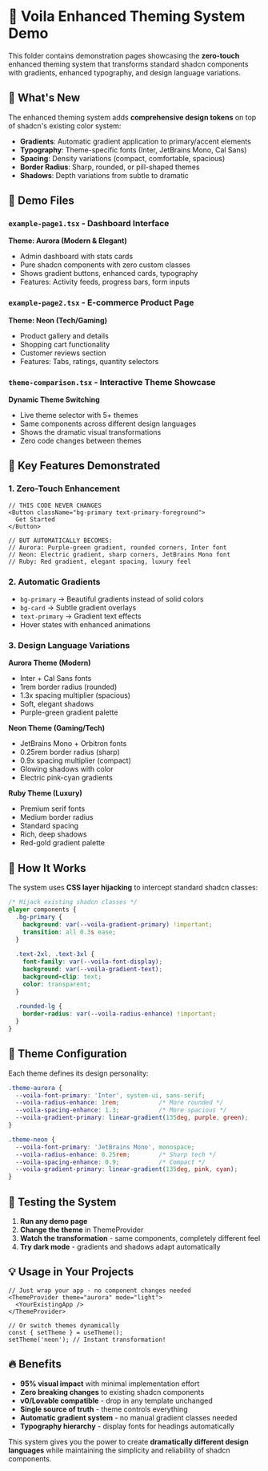 # 🎨 Voila Enhanced Theming System Demo

This folder contains demonstration pages showcasing the **zero-touch** enhanced theming system that transforms standard shadcn components with gradients, enhanced typography, and design language variations.

## 🚀 What's New

The enhanced theming system adds **comprehensive design tokens** on top of shadcn's existing color system:

- **Gradients**: Automatic gradient application to primary/accent elements
- **Typography**: Theme-specific fonts (Inter, JetBrains Mono, Cal Sans)
- **Spacing**: Density variations (compact, comfortable, spacious)
- **Border Radius**: Sharp, rounded, or pill-shaped themes
- **Shadows**: Depth variations from subtle to dramatic

## 📁 Demo Files

### `example-page1.tsx` - Dashboard Interface
**Theme: Aurora (Modern & Elegant)**
- Admin dashboard with stats cards
- Pure shadcn components with zero custom classes
- Shows gradient buttons, enhanced cards, typography
- Features: Activity feeds, progress bars, form inputs

### `example-page2.tsx` - E-commerce Product Page  
**Theme: Neon (Tech/Gaming)**
- Product gallery and details
- Shopping cart functionality
- Customer reviews section
- Features: Tabs, ratings, quantity selectors

### `theme-comparison.tsx` - Interactive Theme Showcase
**Dynamic Theme Switching**
- Live theme selector with 5+ themes
- Same components across different design languages
- Shows the dramatic visual transformations
- Zero code changes between themes

## 🎯 Key Features Demonstrated

### 1. Zero-Touch Enhancement
```tsx
// THIS CODE NEVER CHANGES
<Button className="bg-primary text-primary-foreground">
  Get Started
</Button>

// BUT AUTOMATICALLY BECOMES:
// Aurora: Purple-green gradient, rounded corners, Inter font
// Neon: Electric gradient, sharp corners, JetBrains Mono font  
// Ruby: Red gradient, elegant spacing, luxury feel
```

### 2. Automatic Gradients
- `bg-primary` → Beautiful gradients instead of solid colors
- `bg-card` → Subtle gradient overlays
- `text-primary` → Gradient text effects
- Hover states with enhanced animations

### 3. Design Language Variations

**Aurora Theme (Modern)**
- Inter + Cal Sans fonts
- 1rem border radius (rounded)
- 1.3x spacing multiplier (spacious)
- Soft, elegant shadows
- Purple-green gradient palette

**Neon Theme (Gaming/Tech)**  
- JetBrains Mono + Orbitron fonts
- 0.25rem border radius (sharp)
- 0.9x spacing multiplier (compact)
- Glowing shadows with color
- Electric pink-cyan gradients

**Ruby Theme (Luxury)**
- Premium serif fonts
- Medium border radius
- Standard spacing
- Rich, deep shadows
- Red-gold gradient palette

## 🔧 How It Works

The system uses **CSS layer hijacking** to intercept standard shadcn classes:

```css
/* Hijack existing shadcn classes */
@layer components {
  .bg-primary {
    background: var(--voila-gradient-primary) !important;
    transition: all 0.3s ease;
  }
  
  .text-2xl, .text-3xl {
    font-family: var(--voila-font-display);
    background: var(--voila-gradient-text);
    background-clip: text;
    color: transparent;
  }
  
  .rounded-lg {
    border-radius: var(--voila-radius-enhance) !important;
  }
}
```

## 🎨 Theme Configuration

Each theme defines its design personality:

```css
.theme-aurora {
  --voila-font-primary: 'Inter', system-ui, sans-serif;
  --voila-radius-enhance: 1rem;           /* More rounded */
  --voila-spacing-enhance: 1.3;           /* More spacious */
  --voila-gradient-primary: linear-gradient(135deg, purple, green);
}

.theme-neon {  
  --voila-font-primary: 'JetBrains Mono', monospace;
  --voila-radius-enhance: 0.25rem;        /* Sharp tech */
  --voila-spacing-enhance: 0.9;           /* Compact */
  --voila-gradient-primary: linear-gradient(135deg, pink, cyan);
}
```

## 🧪 Testing the System

1. **Run any demo page**
2. **Change the theme** in ThemeProvider
3. **Watch the transformation** - same components, completely different feel
4. **Try dark mode** - gradients and shadows adapt automatically

## 💡 Usage in Your Projects

```tsx
// Just wrap your app - no component changes needed
<ThemeProvider theme="aurora" mode="light">
  <YourExistingApp />
</ThemeProvider>

// Or switch themes dynamically  
const { setTheme } = useTheme();
setTheme('neon'); // Instant transformation!
```

## 🔥 Benefits

- **95% visual impact** with minimal implementation effort
- **Zero breaking changes** to existing shadcn components
- **v0/Lovable compatible** - drop in any template unchanged
- **Single source of truth** - theme controls everything
- **Automatic gradient system** - no manual gradient classes needed
- **Typography hierarchy** - display fonts for headings automatically

This system gives you the power to create **dramatically different design languages** while maintaining the simplicity and reliability of shadcn components.